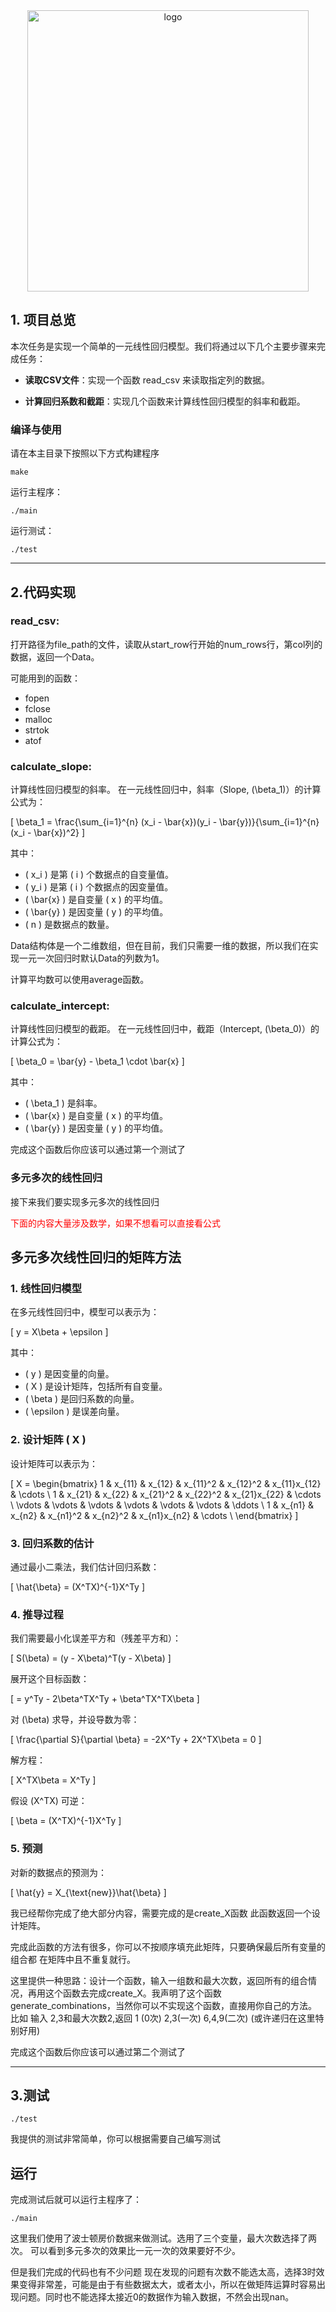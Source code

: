 <div align="center">
  <img src="https://cdn.xyxsw.site/hdu-cs-wiki%20full.svg" alt="logo" width="450rem" height="450rem"/>
</div>

## 1. 项目总览

本次任务是实现一个简单的一元线性回归模型。我们将通过以下几个主要步骤来完成任务：

* **读取CSV文件**：实现一个函数 read_csv 来读取指定列的数据。

* **计算回归系数和截距**：实现几个函数来计算线性回归模型的斜率和截距。

### 编译与使用

请在本主目录下按照以下方式构建程序

    make
运行主程序：

    ./main
运行测试：

    ./test

***

## 2.代码实现

### read_csv:

打开路径为file_path的文件，读取从start_row行开始的num_rows行，第col列的数据，返回一个Data。

可能用到的函数：

* fopen
* fclose
* malloc
* strtok
* atof

### calculate_slope:

计算线性回归模型的斜率。
在一元线性回归中，斜率（Slope, \(\beta_1\)）的计算公式为：

\[
\beta_1 = \frac{\sum_{i=1}^{n} (x_i - \bar{x})(y_i - \bar{y})}{\sum_{i=1}^{n} (x_i - \bar{x})^2}
\]

其中：
- \( x_i \) 是第 \( i \) 个数据点的自变量值。
- \( y_i \) 是第 \( i \) 个数据点的因变量值。
- \( \bar{x} \) 是自变量 \( x \) 的平均值。
- \( \bar{y} \) 是因变量 \( y \) 的平均值。
- \( n \) 是数据点的数量。

Data结构体是一个二维数组，但在目前，我们只需要一维的数据，所以我们在实现一元一次回归时默认Data的列数为1。

计算平均数可以使用average函数。

### calculate_intercept:

计算线性回归模型的截距。
在一元线性回归中，截距（Intercept, \(\beta_0\)）的计算公式为：

\[
\beta_0 = \bar{y} - \beta_1 \cdot \bar{x}
\]

其中：
- \( \beta_1 \) 是斜率。
- \( \bar{x} \) 是自变量 \( x \) 的平均值。
- \( \bar{y} \) 是因变量 \( y \) 的平均值。

完成这个函数后你应该可以通过第一个测试了

### 多元多次的线性回归

接下来我们要实现多元多次的线性回归

 <span style="color: red;">下面的内容大量涉及数学，如果不想看可以直接看公式</span>

## 多元多次线性回归的矩阵方法

### 1. 线性回归模型

在多元线性回归中，模型可以表示为：

\[ 
y = X\beta + \epsilon 
\]

其中：
- \( y \) 是因变量的向量。
- \( X \) 是设计矩阵，包括所有自变量。
- \( \beta \) 是回归系数的向量。
- \( \epsilon \) 是误差向量。

### 2. 设计矩阵 \( X \)

设计矩阵可以表示为：

\[
X = \begin{bmatrix}
1 & x_{11} & x_{12} & x_{11}^2 & x_{12}^2 & x_{11}x_{12} & \cdots \\
1 & x_{21} & x_{22} & x_{21}^2 & x_{22}^2 & x_{21}x_{22} & \cdots \\
\vdots & \vdots & \vdots & \vdots & \vdots & \vdots & \ddots \\
1 & x_{n1} & x_{n2} & x_{n1}^2 & x_{n2}^2 & x_{n1}x_{n2} & \cdots \\
\end{bmatrix}
\]

### 3. 回归系数的估计

通过最小二乘法，我们估计回归系数：

\[
\hat{\beta} = (X^TX)^{-1}X^Ty
\]

### 4. 推导过程

我们需要最小化误差平方和（残差平方和）：

\[
S(\beta) = (y - X\beta)^T(y - X\beta)
\]

展开这个目标函数：

\[
= y^Ty - 2\beta^TX^Ty + \beta^TX^TX\beta
\]

对 \(\beta\) 求导，并设导数为零：

\[
\frac{\partial S}{\partial \beta} = -2X^Ty + 2X^TX\beta = 0
\]

解方程：

\[
X^TX\beta = X^Ty
\]

假设 \(X^TX\) 可逆：

\[
\beta = (X^TX)^{-1}X^Ty
\]

### 5. 预测

对新的数据点的预测为：

\[
\hat{y} = X_{\text{new}}\hat{\beta}
\]


我已经帮你完成了绝大部分内容，需要完成的是create_X函数
此函数返回一个设计矩阵。

完成此函数的方法有很多，你可以不按顺序填充此矩阵，只要确保最后所有变量的组合都
在矩阵中且不重复就行。

这里提供一种思路：设计一个函数，输入一组数和最大次数，返回所有的组合情况，再用这个函数去完成create_X。我声明了这个函数generate_combinations，当然你可以不实现这个函数，直接用你自己的方法。
比如 输入 2,3和最大次数2,返回
1 (0次)
2,3(一次)
6,4,9(二次)
(或许递归在这里特别好用)


完成这个函数后你应该可以通过第二个测试了
***

## 3.测试


    ./test

我提供的测试非常简单，你可以根据需要自己编写测试

## 运行

完成测试后就可以运行主程序了：

    ./main

这里我们使用了波士顿房价数据来做测试。选用了三个变量，最大次数选择了两次。
可以看到多元多次的效果比一元一次的效果要好不少。

但是我们完成的代码也有不少问题
现在发现的问题有次数不能选太高，选择3时效果变得非常差，可能是由于有些数据太大，或者太小，所以在做矩阵运算时容易出现问题。同时也不能选择太接近0的数据作为输入数据，不然会出现nan。
